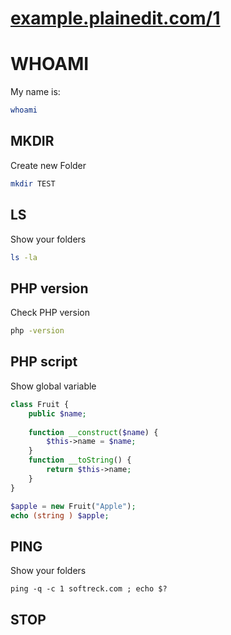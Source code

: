 # [example.plainedit.com/1](http://example.plainedit.com/1)

# WHOAMI

My name is:

```bash hide_input
whoami
```


## MKDIR

Create new Folder

```bash hide_output
mkdir TEST
```


## LS

Show your folders

```bash hide_input render_html 
ls -la
```


## PHP version

Check PHP version

```bash
php -version
```

## PHP script

Show global variable

```php
class Fruit {
    public $name;
  
    function __construct($name) {
        $this->name = $name;
    }
    function __toString() {
        return $this->name;
    }
}

$apple = new Fruit("Apple");
echo (string ) $apple;
```

## PING

Show your folders

```
ping -q -c 1 softreck.com ; echo $?
```



## STOP
